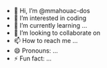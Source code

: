 - 👋 Hi, I’m @mmahouac-dos
- 👀 I’m interested in coding
- 🌱 I’m currently learning ...
- 💞️ I’m looking to collaborate on 
- 📫 How to reach me ...
- 😄 Pronouns: ...
- ⚡ Fun fact: ...

<!---
mmahouac-dos/mmahouac-dos is a ✨ special ✨ repository because its `README.md` (this file) appears on your GitHub profile.
You can click the Preview link to take a look at your changes.
--->
